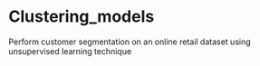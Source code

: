 # Clustering_models
Perform customer segmentation on an online retail dataset using unsupervised learning technique
